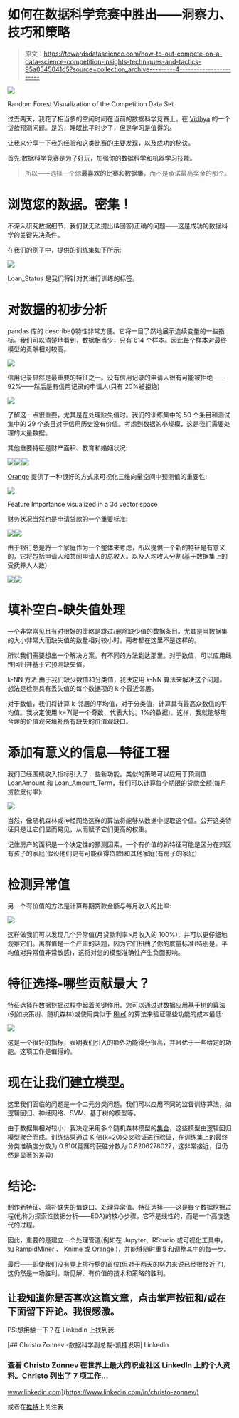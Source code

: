 # 如何在数据科学竞赛中胜出——洞察力、技巧和策略

> 原文：<https://towardsdatascience.com/how-to-out-compete-on-a-data-science-competition-insights-techniques-and-tactics-95a0545041d5?source=collection_archive---------4----------------------->

![](img/b81574f49ffb7b1d658fe4854cf5eb49.png)

Random Forest Visualization of the Competition Data Set

过去两天，我花了相当多的空闲时间在当前的数据科学竞赛上。在 [Vidhya](https://datahack.analyticsvidhya.com/contest/practice-problem-loan-prediction/) 的一个贷款预测问题。是的，睡眠比平时少了，但是学习是值得的。

让我来分享一下我的经验和这类比赛的主要发现，以及成功的秘诀。

首先:数据科学竞赛是为了好玩，加强你的数据科学和机器学习技能。

> 所以——选择一个你**最喜欢的比赛和数据集**，而不是承诺最高奖金的那个。

# 浏览您的数据。密集！

不深入研究数据细节，我们就无法提出(&回答)正确的问题——这是成功的数据科学的关键先决条件。

在我们的例子中，提供的训练集如下所示:

![](img/2f309f479fd6fbcb199da1f8c490c558.png)

Loan_Status 是我们将针对其进行训练的标签。

# 对数据的初步分析

pandas 库的 describe()特性非常方便。它将一目了然地展示连续变量的一些指标。我们可以清楚地看到，数据相当少，只有 614 个样本。因此每个样本对最终模型的贡献相对较高。

![](img/0b292b32b799ba7a8095e8c7d59ad8d9.png)

信用记录显然是最重要的特征之一。没有信用记录的申请人很有可能被拒绝——92%——然后是有信用记录的申请人(只有 20%被拒绝)

![](img/648e7ed739ca04ea59bb57cc620fa6eb.png)

了解这一点很重要，尤其是在处理缺失值时。我们的训练集中的 50 个条目和测试集中的 29 个条目对于信用历史没有价值。考虑到数据的小规模，这是我们需要处理的大量数据。

其他重要特征是财产面积、教育和婚姻状况:

![](img/776cd3d1601494ab8d04abda2863ffb5.png)![](img/ce0cac89c80aa9d843e38357bdd8daa8.png)![](img/b1a46f454fdb03f2c11f6612f6fa62fe.png)

[Orange](https://orange.biolab.si/) 提供了一种很好的方式来可视化三维向量空间中预测值的重要性:

![](img/c77ae34d477a15c76d8f35fff36a8b4f.png)

Feature Importance visualized in a 3d vector space

财务状况当然也是申请贷款的一个重要标准:

![](img/8dbe57ca2e4a4b156e7efc8dd2c33ab7.png)![](img/7a313666c0a72141db17603b62fda5e5.png)

由于银行总是将一个家庭作为一个整体来考虑，所以提供一个新的特征是有意义的，它将包括申请人和共同申请人的总收入。以及人均收入分割(基于数据集上的受抚养人人数)

![](img/f06ddd15a803f2e7abe262d3afea0833.png)![](img/8c19b9800710b9d06c220ab652942036.png)

# 填补空白-缺失值处理

一个非常常见且有时很好的策略是跳过/删除缺少值的数据条目。尤其是当数据集的大小非常大而缺失值的数量相对较小时。两者都在这里不是这样的。

所以我们需要想出一个解决方案。有不同的方法到达那里。对于数值，可以应用线性回归并基于它预测缺失值。

k-NN 方法:由于我们缺少数值和分类值，我决定用 k-NN 算法来解决这个问题。想法是检测具有丢失值的每个数据项的 k 个最近邻居。

对于数值，我们将计算 k-邻居的平均值，对于分类值，计算具有最高众数值的平均值。我决定使用 k=7(是一个奇数，代表大约。1%的数据)。这样，我就能够用合理的价值观来填补所有缺失的价值观缺口。

# 添加有意义的信息—特征工程

我们已经围绕收入指标引入了一些新功能。类似的策略可以应用于预测值 LoanAmount 和 Loan_Amount_Term，我们可以计算每个期限的贷款金额(每月贷款支付率):

![](img/38e70ff1a9ef62db28e45883be3e0494.png)

当然，像随机森林或神经网络这样的算法将能够从数据中提取这个值。公开这类特征只是让它们显而易见，从而赋予它们更高的权重。

记住房产的面积是一个决定性的预测因素，一个有价值的新特征可能是区分在郊区有孩子的家庭(假设他们更有可能获得贷款)和其他家庭(有房子的家庭)

# 检测异常值

另一个有价值的方法是计算每期贷款金额与每月收入的比率:

![](img/814845cba24b8da1fab74264e6c6098f.png)

这样做我们可以发现几个异常值(月贷款利率>月收入的 100%)，并可以更仔细地观察它们。离群值是一个严肃的话题，因为它们扭曲了你的度量标准(特别是。平均值对异常值非常敏感)，这将对您的模型准确性产生负面影响。

# 特征选择-哪些贡献最大？

特征选择在数据挖掘过程中起着关键作用。您可以通过对数据应用基于树的算法(例如决策树、随机森林)或使用类似于 [Rlief](https://en.wikipedia.org/wiki/Relief_(feature_selection)) 的算法来验证哪些功能的成本最低:

![](img/21969d435a76ac6593a14215289094f8.png)

这是一个很好的指标，表明我们引入的额外功能得分很高，并且优于一些给定的功能。这项工作是值得的。

# 现在让我们建立模型。

这里我们面临的问题是一个二元分类问题。我们可以应用不同的监督训练算法，如逻辑回归、神经网络、SVM、基于树的模型等。

由于数据集相对较小，我决定采用多个随机森林模型的[集合](https://en.wikipedia.org/wiki/Ensemble_learning)，这些模型由逻辑回归模型聚合而成。训练结果通过 K 倍(k=20)交叉验证进行验证，在训练集上的最终分类准确度分数为 0.810(竞赛的获胜分数为 0.8206278027，这非常接近，但仍然是显著的差异)

# 结论:

制作新特征、填补缺失的值缺口、处理异常值、特征选择——这是每个数据挖掘过程(也称为探索性数据分析——EDA)的核心步骤。它不是线性的，而是一个高度迭代的过程。

因此，重要的是建立一个处理管道(例如在 Jupyter、RStudio 或可视化工具中，如 [RampidMiner](https://www.linkedin.com/company/rapidminer/) 、 [Knime](https://www.linkedin.com/company/knime.com/) 或 [Orange](https://orange.biolab.si/) )，并能够随时重复和调整其中的每一步。

最后——即使我们没有登上排行榜的首位(但对于两天的努力来说已经很接近了),这仍然是一场胜利。新见解、有价值的技术和策略的胜利。

## 让我知道你是否喜欢这篇文章，点击掌声按钮和/或在下面留下评论。我很感激。

PS:想接触一下？在 LinkedIn 上找到我:

[](https://www.linkedin.com/in/christo-zonnev/) [## Christo Zonnev -数据科学副总裁-凯捷发明| LinkedIn

### 查看 Christo Zonnev 在世界上最大的职业社区 LinkedIn 上的个人资料。Christo 列出了 7 项工作…

www.linkedin.com](https://www.linkedin.com/in/christo-zonnev/) 

或者在[推特](http://bit.ly/2K4MRSi)上关注我